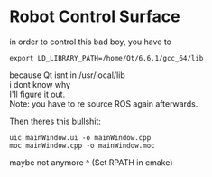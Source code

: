 # Robot Control Surface

in order to control this bad boy, you have to 

~~~
export LD_LIBRARY_PATH=/home/Qt/6.6.1/gcc_64/lib
~~~
because Qt isnt in /usr/local/lib  
i dont know why  
I'll figure it out.  
Note: you have to re source ROS again afterwards.  
  
Then theres this bullshit:  
~~~
uic mainWindow.ui -o mainWindow.cpp
moc mainWindow.cpp -o mainWindow.moc
~~~
maybe not anymore ^ (Set RPATH in cmake)
